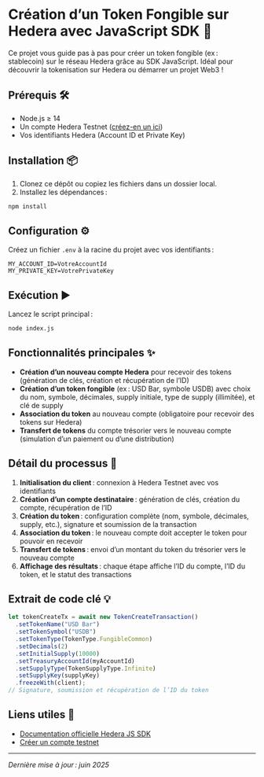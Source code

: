 # Création d’un Token Fongible sur Hedera avec JavaScript SDK 🚀

Ce projet vous guide pas à pas pour créer un token fongible (ex : stablecoin) sur le réseau Hedera grâce au SDK JavaScript. Idéal pour découvrir la tokenisation sur Hedera ou démarrer un projet Web3 !

## Prérequis 🛠️
- Node.js ≥ 14
- Un compte Hedera Testnet ([créez-en un ici](https://portal.hedera.com/register))
- Vos identifiants Hedera (Account ID et Private Key)

## Installation 📦
1. Clonez ce dépôt ou copiez les fichiers dans un dossier local.
2. Installez les dépendances :
```bash
npm install
```

## Configuration ⚙️
Créez un fichier `.env` à la racine du projet avec vos identifiants :
```
MY_ACCOUNT_ID=VotreAccountId
MY_PRIVATE_KEY=VotrePrivateKey
```

## Exécution ▶️
Lancez le script principal :
```bash
node index.js
```

## Fonctionnalités principales ✨
- **Création d’un nouveau compte Hedera** pour recevoir des tokens (génération de clés, création et récupération de l’ID)
- **Création d’un token fongible** (ex : USD Bar, symbole USDB) avec choix du nom, symbole, décimales, supply initiale, type de supply (illimitée), et clé de supply
- **Association du token** au nouveau compte (obligatoire pour recevoir des tokens sur Hedera)
- **Transfert de tokens** du compte trésorier vers le nouveau compte (simulation d’un paiement ou d’une distribution)

## Détail du processus 📝
1. **Initialisation du client** : connexion à Hedera Testnet avec vos identifiants
2. **Création d’un compte destinataire** : génération de clés, création du compte, récupération de l’ID
3. **Création du token** : configuration complète (nom, symbole, décimales, supply, etc.), signature et soumission de la transaction
4. **Association du token** : le nouveau compte doit accepter le token pour pouvoir en recevoir
5. **Transfert de tokens** : envoi d’un montant du token du trésorier vers le nouveau compte
6. **Affichage des résultats** : chaque étape affiche l’ID du compte, l’ID du token, et le statut des transactions

## Extrait de code clé 💡
```js
let tokenCreateTx = await new TokenCreateTransaction()
  .setTokenName("USD Bar")
  .setTokenSymbol("USDB")
  .setTokenType(TokenType.FungibleCommon)
  .setDecimals(2)
  .setInitialSupply(10000)
  .setTreasuryAccountId(myAccountId)
  .setSupplyType(TokenSupplyType.Infinite)
  .setSupplyKey(supplyKey)
  .freezeWith(client);
// Signature, soumission et récupération de l’ID du token
```

## Liens utiles 🔗
- [Documentation officielle Hedera JS SDK](https://hedera.com/docs/sdks)
- [Créer un compte testnet](https://portal.hedera.com/register)

---
*Dernière mise à jour : juin 2025*
